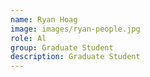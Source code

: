 ```yaml
---
name: Ryan Hoag
image: images/ryan-people.jpg
role: Al
group: Graduate Student
description: Graduate Student
---
```

